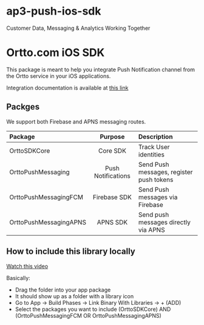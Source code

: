 # ap3-push-ios-sdk

Customer Data, Messaging & Analytics Working Together


# Ortto.com iOS SDK

This package is meant to help you integrate Push Notification channel from the Ortto service in your iOS applications. 

Integration documentation is available at [this link](https://help.ortto.com/developer/latest/)

 
## Packges

We support both Firebase and APNS messaging routes. 

| Package | Purpose | Description |
| :-- | :---: | :--- |
| OrttoSDKCore | Core SDK | Track User identities  |
| OrttoPushMessaging | Push Notifications | Send Push messages, register push tokens | 
| OrttoPushMessagingFCM | Firebase SDK | Send Push messages via Firebase |
| OrttoPushMessagingAPNS | APNS SDK | Send push messages directly via APNS |


## How to include this library locally 
[Watch this video](https://www.youtube.com/watch?v=cGtEF6vR3QY)

Basically:
- Drag the folder into your app package
- It should show up as a folder with a library icon 
- Go to App -> Build Phases -> Link Binary With Libraries -> + (ADD)
- Select the packages you want to include (OrttoSDKCore) AND (OrttoPushMessagingFCM OR OrttoPushMessagingAPNS)

